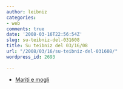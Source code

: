 ```yaml
---
author: leibniz
categories:
- web
comments: true
date: '2008-03-16T22:56:54Z'
slug: su-teibniz-del-031608
title: Su teibniz del 03/16/08
url: "/2008/03/16/su-teibniz-del-031608/"
wordpress_id: 2693

---
```

* [Mariti e mogli](https://feeds.feedburner.com/~r/teibniz/~3/252513167/29009649)


